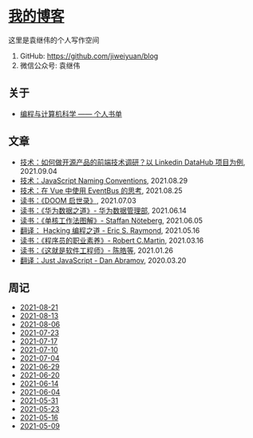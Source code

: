 # [我的博客](https://github.com/jiweiyuan/blog)

这里是袁继伟的个人写作空间

1. GitHub: https://github.com/jiweiyuan/blog
2. 微信公众号: 袁继伟

## 关于

- [编程与计算机科学 —— 个人书单](./notes/202108291315.md)

## 文章

- [技术：如何做开源产品的前端技术调研？以 Linkedin DataHub 项目为例](./notes/202109041245.md), 2021.09.04
- [技术：JavaScript Naming Conventions](./notes/202108291351.md), 2021.08.29
- [技术：在 Vue 中使用 EventBus 的思考](./notes/202108252005.md), 2021.08.25
- [读书：《DOOM 启世录》](./blog/articles/masters-of-doom.md), 2021.07.03
- [读书：《华为数据之道》- 华为数据管理部](./blog/articles/enterprise-data-at-huawei.md), 2021.06.14
- [读书：《单核工作法图解》- Staffan Nöteberg](./blog/articles/monotasking.md), 2021.06.05
- [翻译： Hacking 编程之道 - Eric S. Raymond](./blog/articles/hacking-howto.md), 2021.05.16
- [读书：《程序员的职业素养》- Robert C.Martin](./blog/articles/be-a-professional-programmer.md), 2021.03.16
- [读书：《这就是软件工程师》- 陈皓等](./blog/articles/this-is-software-eginneer.md), 2021.01.26
- [翻译：Just JavaScript - Dan Abramov](./blog/articles/just-javascript.md), 2020.03.20

## 周记

- [2021-08-21](./blog/weekly/20210821.md)
- [2021-08-13](./blog/weekly/20210813.md)
- [2021-08-06](./blog/weekly/20210806.md)
- [2021-07-23](./blog/weekly/20210723.md)
- [2021-07-17](./blog/weekly/20210717.md)
- [2021-07-10](./blog/weekly/20210710.md)
- [2021-07-04](./blog/weekly/20210704.md)
- [2021-06-29](./blog/weekly/20210629.md)
- [2021-06-20](./blog/weekly/20210620.md)
- [2021-06-14](./blog/weekly/20210614.md)
- [2021-06-04](./blog/weekly/20210604.md)
- [2021-05-31](./blog/weekly/20210531.md)
- [2021-05-23](./blog/weekly/20210523.md)
- [2021-05-16](./blog/weekly/20210516.md)
- [2021-05-09](./blog/weekly/20210509.md)

